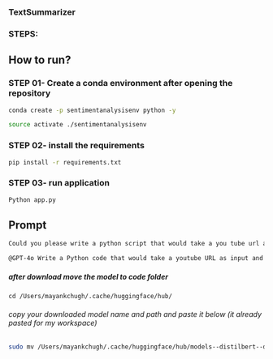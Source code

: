 ### TextSummarizer

### STEPS:
## How to run? 
### STEP 01- Create a conda environment after opening the repository
```bash
conda create -p sentimentanalysisenv python -y
```

```bash
source activate ./sentimentanalysisenv
```

### STEP 02- install the requirements
```bash
pip install -r requirements.txt
```

### STEP 03- run application
```bash
Python app.py
```

## Prompt
```bash
Could you please write a python script that would take a you tube url as input and give the transcript of that video as output
```
```bash
@GPT-4o Write a Python code that would take a youtube URL as input and give the video transcript as output. also include gradio UI and use hugging face model "sshleifer/distilbart-cnn-12-6"
```

##### after download move the model to code folder
```
cd /Users/mayankchugh/.cache/huggingface/hub/
```
###### copy your downloaded model name and path and paste it below (it already pasted for my workspace)
```bash 
sudo mv /Users/mayankchugh/.cache/huggingface/hub/models--distilbert--distilbert-base-uncased-finetuned-sst-2-english /Users/mayankchugh/gitRepos/mayankchugh.learning/HuggingFace-ML-GenerativeAI-Gradio-Streamlit-Apps/Models/models--distilbert--distilbert-base-uncased-finetuned-sst-2-english
```
